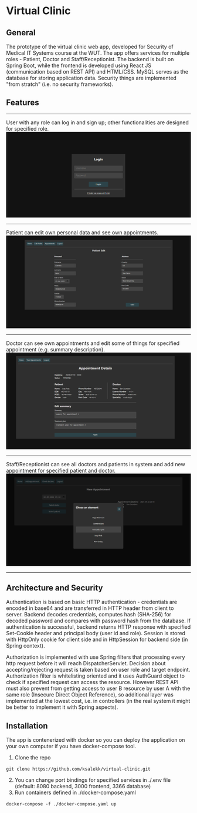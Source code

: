 # Virtual Clinic

## General
The prototype of the virtual clinic web app, developed for Security of Medical IT Systems course at the WUT. The app offers services for multiple roles - Patient, Doctor and Staff/Receptionist. The backend is built on Spring Boot, while the frontend is developed using React JS (communication based on REST API) and HTML/CSS. MySQL serves as the database for storing application data. Security things are implemented "from stratch" (i.e. no security frameworks).


## Features
***
User with any role can log in and sign up; other functionalities are designed for specified role.
![Login view](./demo/demo-login.png)
***
Patient can edit own personal data and see own appointments.
![Patient edit view](./demo/demo-patient-edit.png)
***
Doctor can see own appointments and edit some of things for specified appointment (e.g. summary description). 
![Doctor appointment edit view](./demo/demo-doctor-appointment-details.png)
***
Staff/Receptionist can see all doctors and patients in system and add new appointment for specified patient and doctor.
![Staff new appointment view](./demo/demo-staff-new-appointment.png)
***


## Architecture and Security

Authentication is based on basic HTTP authentication - credentials are encoded in base64 and are transferred in HTTP header from client to server. Backend decodes credentials, computes hash (SHA-256) for decoded password and compares with password hash from the database. If authentication is successful, backend returns HTTP response with specified Set-Cookie header and principal body (user id and role). Session is stored with HttpOnly cookie for client side and in HttpSession for backend side (in Spring context).

Authorization is implemented with use Spring filters that processing every http request before it will reach DispatcherServlet. Decision about accepting/rejecting request is taken based on user role and target endpoint. Authorization filter is whitelisting oriented and it uses AuthGuard object to check if specified request can access the resource. However REST API must also prevent from getting access to user B resource by user A with the same role (Insecure Direct Object Reference), so additional layer was implemented at the lowest cost, i.e. in controllers (in the real system it might be better to implement it with Spring aspects).

## Installation
The app is contenerized with docker so you can deploy the application on your own computer if you have docker-compose tool.
1. Clone the repo 
```
git clone https://github.com/ksalekk/virtual-clinic.git
```
2. You can change port bindings for specified services in ./.env file (default: 8080 backend, 3000 frontend, 3366 database)
3. Run containers defined in ./docker-compose.yaml
```
docker-compose -f ./docker-compose.yaml up
```
